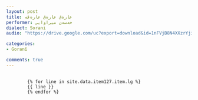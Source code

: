 ```yaml
---
layout: post
title: عاره‌ق عاره‌ق عاره‌قه‌
performer: حه‌سه‌ن میراوایی
dialect: Sorani
audio: "https://drive.google.com/uc?export=download&id=1nFVjB8N4XXzrYjisAfSNxA7o3hhTHhnR"

categories:
- Goranî

comments: true
---
```


<div class="language-plaintext highlighter-rouge">
    <div class="highlight">
        <pre class="highlight">
            <code>
        {% for line in site.data.item127.item.lg %}
        {{ line }}
        {% endfor %}
            </code>
        </pre>
    </div>
</div>


